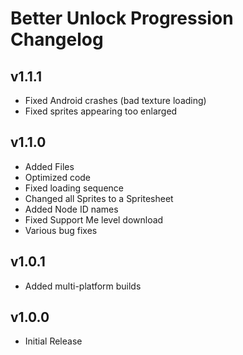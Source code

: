 # Better Unlock Progression Changelog
## v1.1.1
- Fixed Android crashes (bad texture loading)
- Fixed sprites appearing too enlarged
## v1.1.0
- Added Files
- Optimized code
- Fixed loading sequence
- Changed all Sprites to a Spritesheet
- Added Node ID names
- Fixed Support Me level download
- Various bug fixes
## v1.0.1
- Added multi-platform builds
## v1.0.0
- Initial Release